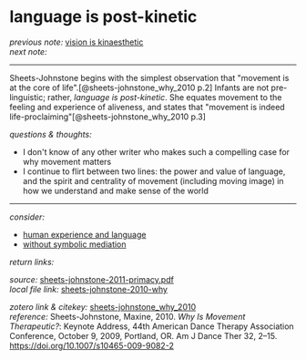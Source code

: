# language is post-kinetic

_previous note:_  [vision is kinaesthetic](x-devonthink-item://2963AD4C-00FB-4D3A-83DF-10D00D3EDAC6)     
_next note:_  []()

---

Sheets-Johnstone begins with the simplest observation that "movement is at the core of life".[@sheets-johnstone_why_2010 p.2] Infants are not pre-linguistic; rather, _language is post-kinetic_. She equates movement to the feeling and experience of aliveness, and states that "movement is indeed life-proclaiming"[@sheets-johnstone_why_2010 p.3]

_questions & thoughts:_

- I don't know of any other writer who makes such a compelling case for why movement matters
- I continue to flirt between two lines: the power and value of language, and the spirit and centrality of movement (including moving image) in how we understand and make sense of the world


--- 

_consider:_ 

- [human experience and language](x-devonthink-item://9982574D-C959-4769-A55C-E88899D01D59)  
- [without symbolic mediation](x-devonthink-item://D81D9C8A-0E09-4C07-B479-4BFFE0B8001F)


_return links:_ 

_source:_ [sheets-johnstone-2011-primacy.pdf](hook://file/kqBcwbL8j?p=RHJvcGJveC9iaWJsaW9ncmFwaHkgcGRmcw==&n=sheets-johnstone-2011-primacy.pdf)       
_local file link:_ [sheets-johnstone-2010-why](hook://file/glYJxQl9g?p=RHJvcGJveC9iaWJsaW9ncmFwaHkgcGRmcw==&n=sheets-johnstone-2010-why.pdf)

_zotero link & citekey:_ [sheets-johnstone_why_2010](zotero://select/items/1_8XWNPYVZ)  
_reference:_ Sheets-Johnstone, Maxine, 2010. _Why Is Movement Therapeutic?_: Keynote Address, 44th American Dance Therapy Association Conference, October 9, 2009, Portland, OR. Am J Dance Ther 32, 2–15. <https://doi.org/10.1007/s10465-009-9082-2>


